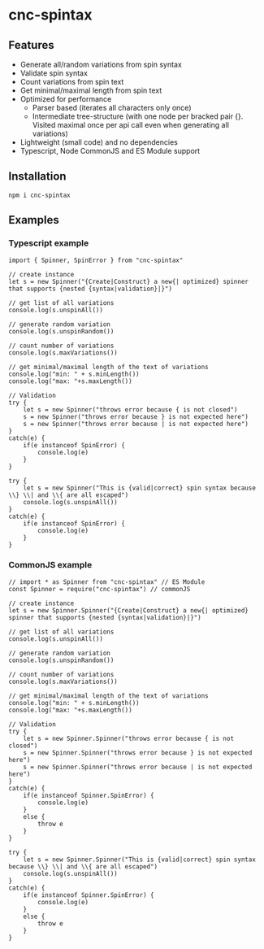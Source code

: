 # cnc-spintax

## Features

- Generate all/random variations from spin syntax
- Validate spin syntax
- Count variations from spin text
- Get minimal/maximal length from spin text
- Optimized for performance
  - Parser based (iterates all characters only once)
  - Intermediate tree-structure (with one node per bracked pair {}. Visited maximal once per api call even when generating all variations)
- Lightweight (small code) and no dependencies
- Typescript, Node CommonJS and ES Module support

## Installation

    npm i cnc-spintax

## Examples

### Typescript example

    import { Spinner, SpinError } from "cnc-spintax"

    // create instance
    let s = new Spinner("{Create|Construct} a new{| optimized} spinner that supports {nested {syntax|validation}|}")

    // get list of all variations
    console.log(s.unspinAll())

    // generate random variation
    console.log(s.unspinRandom())

    // count number of variations
    console.log(s.maxVariations())

    // get minimal/maximal length of the text of variations
    console.log("min: " + s.minLength())
    console.log("max: "+s.maxLength())

    // Validation
    try {
        let s = new Spinner("throws error because { is not closed")
        s = new Spinner("throws error because } is not expected here")
        s = new Spinner("throws error because | is not expected here") 
    }
    catch(e) {
        if(e instanceof SpinError) {
            console.log(e)
        }
    }

    try {
        let s = new Spinner("This is {valid|correct} spin syntax because \\} \\| and \\{ are all escaped")
        console.log(s.unspinAll())
    }
    catch(e) {
        if(e instanceof SpinError) {
            console.log(e)
        }
    }

### CommonJS example

    // import * as Spinner from "cnc-spintax" // ES Module
    const Spinner = require("cnc-spintax") // commonJS

    // create instance
    let s = new Spinner.Spinner("{Create|Construct} a new{| optimized} spinner that supports {nested {syntax|validation}|}")

    // get list of all variations
    console.log(s.unspinAll())

    // generate random variation
    console.log(s.unspinRandom())

    // count number of variations
    console.log(s.maxVariations())

    // get minimal/maximal length of the text of variations
    console.log("min: " + s.minLength())
    console.log("max: "+s.maxLength())

    // Validation
    try {
        let s = new Spinner.Spinner("throws error because { is not closed")
        s = new Spinner.Spinner("throws error because } is not expected here")
        s = new Spinner.Spinner("throws error because | is not expected here") 
    }
    catch(e) {
        if(e instanceof Spinner.SpinError) {
            console.log(e)
        }
        else {
            throw e
        }
    }

    try {
        let s = new Spinner.Spinner("This is {valid|correct} spin syntax because \\} \\| and \\{ are all escaped")
        console.log(s.unspinAll())
    }
    catch(e) {
        if(e instanceof Spinner.SpinError) {
            console.log(e)
        }
        else {
            throw e
        }
    }
